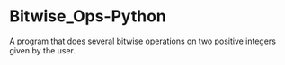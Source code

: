 # Bitwise_Ops-Python
A program that does several bitwise operations on two positive integers given by the user. 
